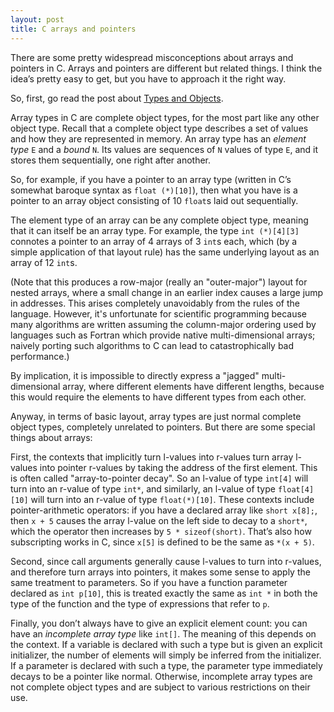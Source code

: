 ```yaml
---
layout: post
title: C arrays and pointers
---
```


There are some pretty widespread misconceptions about arrays and pointers in C.
Arrays and pointers are different but related things. I think the idea’s pretty
easy to get, but you have to approach it the right way.

So, first, go read the post about [Types and Objects](https://rjmccall.github.io/Types-and-Objects).

Array types in C are complete object types, for the most part like any
other object type.  Recall that a complete object type describes a set of
values and how they are represented in memory.  An array type has an
*element type* ``E`` and a *bound* ``N``.  Its values are sequences of
``N`` values of type ``E``, and it stores them sequentially, one right
after another.

So, for example, if you have a pointer to an array type (written in C’s somewhat
baroque syntax as ``float (*)[10]``), then what you have is a pointer to an
array object consisting of 10 ``float``s laid out sequentially.

The element type of an array can be any complete object type, meaning that
it can itself be an array type.  For example, the type ``int (*)[4][3]``
connotes a pointer to an array of 4 arrays of 3 ``int``s each, which (by a
simple application of that layout rule) has the same underlying layout as
an array of 12 ``int``s.

(Note that this produces a row-major (really an "outer-major") layout for
nested arrays, where a small change in an earlier index causes a large jump
in addresses.  This arises completely unavoidably from the rules of the
language.  However, it's unfortunate for scientific programming because
many algorithms are written assuming the column-major ordering used by
languages such as Fortran which provide native multi-dimensional arrays;
naively porting such algorithms to C can lead to catastrophically bad
performance.)

By implication, it is impossible to directly express a "jagged"
multi-dimensional array, where different elements have different lengths,
because this would require the elements to have different types from each
other.

Anyway, in terms of basic layout, array types are just normal complete object
types, completely unrelated to pointers.  But there are some special things
about arrays:

First, the contexts that implicitly turn l-values into r-values turn array
l-values into pointer r-values by taking the address of the first element.
This is often called "array-to-pointer decay". So an l-value of type
``int[4]`` will turn into an r-value of type ``int*``, and similarly, an
l-value of type ``float[4][10]`` will turn into an r-value of type
``float(*)[10]``.  These contexts include pointer-arithmetic operators:
if you have a declared array like ``short x[8];``, then ``x + 5``
causes the array l-value on the left side to decay to a ``short*``, which
the operator then increases by ``5 * sizeof(short)``.  That’s also how
subscripting works in C, since ``x[5]`` is defined to be the same as
``*(x + 5)``.

Second, since call arguments generally cause l-values to turn into r-values,
and therefore turn arrays into pointers, it makes some sense to apply the
same treatment to parameters. So if you have a function parameter declared
as ``int p[10]``, this is treated exactly the same as ``int *`` in
both the type of the function and the type of expressions that refer to ``p``.

Finally, you don’t always have to give an explicit element count: you can
have an *incomplete array type* like ``int[]``.  The meaning of this depends
on the context.  If a variable is declared with such a type but is given
an explicit initializer, the number of elements will simply be inferred from
the initializer.  If a parameter is declared with such a type, the parameter
type immediately decays to be a pointer like normal.  Otherwise, incomplete
array types are not complete object types and are subject to various
restrictions on their use.
